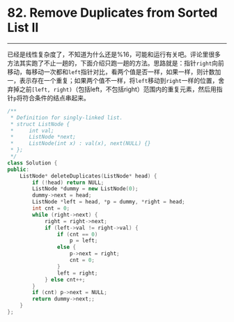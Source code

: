 # 82. Remove Duplicates from Sorted List II

---

已经是线性复杂度了，不知道为什么还是%16，可能和运行有关吧。评论里很多方法其实跑了不止一趟的，下面介绍只跑一趟的方法。思路就是：指针`right`向前移动，每移动一次都和`left`指针对比，看两个值是否一样，如果一样，则计数加一，表示存在一个重复；如果两个值不一样，将`left`移动到`right`一样的位置，舍弃掉之前`[left, right)`（包括left，不包括right）范围内的重复元素，然后用指针`p`将符合条件的结点串起来。


```cpp
/**
 * Definition for singly-linked list.
 * struct ListNode {
 *     int val;
 *     ListNode *next;
 *     ListNode(int x) : val(x), next(NULL) {}
 * };
 */
class Solution {
public:
    ListNode* deleteDuplicates(ListNode* head) {
        if (!head) return NULL;
        ListNode *dummy = new ListNode(0);
        dummy->next = head;
        ListNode *left = head, *p = dummy, *right = head;
        int cnt = 0;
        while (right->next) {
            right = right->next;
            if (left->val != right->val) {
                if (cnt == 0) 
                    p = left;
                else {
                    p->next = right;
                    cnt = 0;
                }
                left = right;
            } else cnt++;
        }
        if (cnt) p->next = NULL;
        return dummy->next;;
    }
};
```
